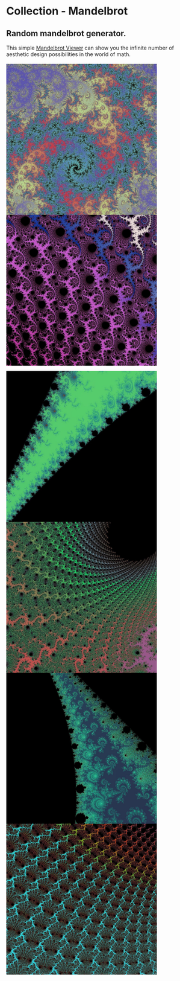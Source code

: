 # Collection - Mandelbrot </br>
## Random mandelbrot generator. 
This simple [Mandelbrot Viewer](https://math.hws.edu/eck/js/mandelbrot/MB.html) can show you the infinite number of aesthetic design possibilities in the world of math. </br></br>
<img align="left" width="400" height="400" src="https://github.com/FractalLAB/collection-mandelbrot/blob/main/uploads/FIxrLV0XMAwMLDm.jpeg"> 
<img align="center" width="400" height="400" src="https://github.com/FractalLAB/collection-mandelbrot/blob/main/uploads/FIxs4E-X0AE01iM.jpeg"> 

<img align="left" width="400" height="400" src="https://github.com/FractalLAB/collection-mandelbrot/blob/main/uploads/FIxraalXoAECW7t.jpeg"> 
<img align="center" width="400" height="400" src="https://github.com/FractalLAB/collection-mandelbrot/blob/main/uploads/FIxsBDYXIAYJ0g_.jpeg"> 
<br/>
<img align="left" width="400" height="400" src="https://github.com/FractalLAB/collection-mandelbrot/blob/main/uploads/FIxtKOeXwAMr1lN.jpeg"> 
<img align="center" width="400" height="400" src="https://github.com/FractalLAB/collection-mandelbrot/blob/main/uploads/FIxuizfX0AIuqeN.jpeg"> 
